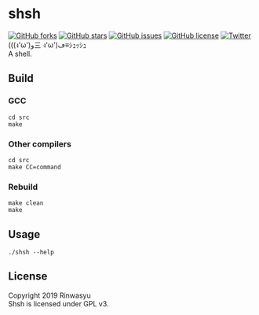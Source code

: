 # shsh
[![GitHub forks](https://img.shields.io/github/forks/Rinwasyu/shsh.svg)](https://github.com/Rinwasyu/shsh/network)
[![GitHub stars](https://img.shields.io/github/stars/Rinwasyu/shsh.svg)](https://github.com/Rinwasyu/shsh/stargazers)
[![GitHub issues](https://img.shields.io/github/issues/Rinwasyu/shsh.svg)](https://github.com/Rinwasyu/shsh/issues)
[![GitHub license](https://img.shields.io/github/license/Rinwasyu/shsh.svg)](https://github.com/Rinwasyu/shsh/blob/master/LICENSE)
[![Twitter](https://img.shields.io/twitter/url/https/github.com/Rinwasyu/shsh.svg?style=social)](https://twitter.com/intent/tweet?text=%28%28%28%E0%B8%87%27%CF%89%27%29%D9%88%E4%B8%89+%E0%B8%87%27%CF%89%27%29%DA%A1%E2%89%A1%EF%BD%BC%EF%BD%AD%EF%BD%AF%EF%BD%BC%EF%BD%AD&url=https%3A%2F%2Fgithub.com%2FRinwasyu%2Fshsh)  
(((ง'ω')و三 ง'ω')ڡ≡ｼｭｯｼｭ  
A shell.  

## Build
### GCC
```Shell
cd src
make
```

### Other compilers
```Shell
cd src
make CC=command
```

### Rebuild
```Shell
make clean
make
```

## Usage
```Shell
./shsh --help
```

## License
Copyright 2019 Rinwasyu  
Shsh is licensed under GPL v3.  
